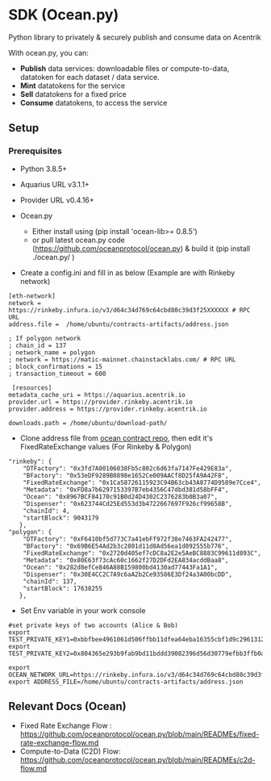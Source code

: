 # SDK (Ocean.py)
Python library to privately & securely publish and consume data on Acentrik


With ocean.py, you can:
- **Publish** data services: downloadable files or compute-to-data, datatoken for each dataset / data service.
- **Mint** datatokens for the service
- **Sell** datatokens for a fixed price
- **Consume** datatokens, to access the service

## Setup
### Prerequisites
- Python 3.8.5+
- Aquarius URL v3.1.1+
- Provider URL v0.4.16+
- Ocean.py  
    - Either install using (pip install 'ocean-lib>= 0.8.5')
    - or pull latest ocean.py code (https://github.com/oceanprotocol/ocean.py) & build it (pip install  ./ocean.py/ ) 


- Create a config.ini and fill in as below (Example are with Rinkeby network)
```
[eth-network]
network = https://rinkeby.infura.io/v3/d64c34d769c64cbd80c39d3f25XXXXXX # RPC URL
address.file =  /home/ubuntu/contracts-artifacts/address.json
 
; If polygon network
; chain_id = 137
; network_name = polygon
; network = https://matic-mainnet.chainstacklabs.com/ # RPC URL
; block_confirmations = 15
; transaction_timeout = 600
 
 [resources]
metadata_cache_uri = https://aquarius.acentrik.io
provider.url = https://provider.rinkeby.acentrik.io
provider.address = https://provider.rinkeby.acentrik.io
 
downloads.path = /home/ubuntu/download-path/
```

- Clone address file from [ocean contract repo](https://github.com/oceanprotocol/contracts/blob/main/artifacts/address.json), then edit it's FixedRateExchange values (For Rinkeby & Polygon) 

```
"rinkeby": {
    "DTFactory": "0x3fd7A00106038Fb5c802c6d63fa7147Fe429E83a",
    "BFactory": "0x53eDF9289B0898e1652Ce009AACf8D25fA9A42F8",
    "FixedRateExchange": "0x1Ca58726115923C94B63cb43A8774D9589e7Cce4",
    "Metadata": "0xFD8a7b6297153397B7eb4356C47dbd381d58bFF4",
    "Ocean": "0x8967BCF84170c91B0d24D4302C2376283b0B3a07",
    "Dispenser": "0x623744Cd25Ed553d3b4722667697F926cf99658B",
    "chainId": 4,
    "startBlock": 9043179
   },
"polygon": {
    "DTFactory": "0xF6410bf5d773C7a41ebFf972f38e7463FA242477",
    "BFactory": "0x69B6E54Ad2b3c2801d11d8Ad56ea1d892555b776",
    "FixedRateExchange": "0x2720d405ef7cDC8a2E2e5AeBC8883C99611d893C",
    "Metadata": "0x80E63f73cAc60c1662f27D2DFd2EA834acddBaa8",
    "Ocean": "0x282d8efCe846A88B159800bd4130ad77443Fa1A1",
    "Dispenser": "0x30E4CC2C7A9c6aA2b2Ce93586E3Df24a3A00bcDD",
    "chainId": 137,
    "startBlock": 17638255
   },
```

- Set Env variable in your work console
```
#set private keys of two accounts (Alice & Bob)
export TEST_PRIVATE_KEY1=0xbbfbee4961061d506ffbb11dfea64eba16355cbf1d9c29613126ba7fecXXXXXX
export TEST_PRIVATE_KEY2=0x804365e293b9fab9bd11bddd39082396d56d30779efbb3ffb0a6089027XXXXXX
 
export OCEAN_NETWORK_URL=https://rinkeby.infura.io/v3/d64c34d769c64cbd80c39d3f25XXXXXX
export ADDRESS_FILE=/home/ubuntu/contracts-artifacts/address.json
```


## Relevant Docs (Ocean)
- Fixed Rate Exchange Flow : https://github.com/oceanprotocol/ocean.py/blob/main/READMEs/fixed-rate-exchange-flow.md
- Compute-to-Data (C2D) Flow: https://github.com/oceanprotocol/ocean.py/blob/main/READMEs/c2d-flow.md